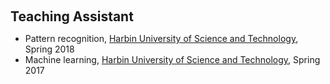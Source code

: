 <h1 id="Teaching Assistant"></h1>

<h2 style="margin: 60px 0px 10px;">Teaching Assistant</h2>

<ul>
  <li>
    Pattern recognition, <a href="http://www.hrbust.edu.cn"> Harbin University of Science and Technology</a>, Spring 2018
  </li>
  <li>
    Machine learning, <a href="http://www.hrbust.edu.cn"> Harbin University of Science and Technology</a>, Spring 2017
  </li>
</ul>
